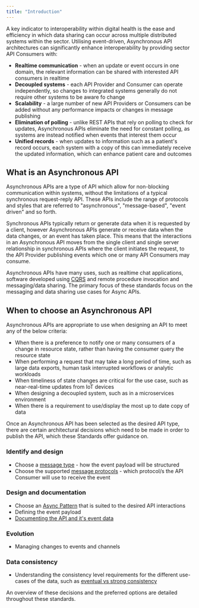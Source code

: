 ```yaml
---
title: "Introduction"
---
```


A key indicator to interoperability within digital health is the ease and efficiency in which data sharing can occur across multiple distributed systems within the sector. Utilising event-driven, Asynchronous API architectures can significantly enhance interoperability by providing sector API Consumers with:

- **Realtime communication** - when an update or event occurs in one domain, the relevant information can be shared with interested API consumers in realtime
- **Decoupled systems** - each API Provider and Consumer can operate independently, so changes to integrated systems generally do not require other systems to be aware fo change
- **Scalability** - a large number of new API Providers or Consumers can be added without any performance impacts or changes in message publishing
- **Elimination of polling** - unlike REST APIs that rely on polling to check for updates, Asynchronous APIs eliminate the need for constant polling, as systems are instead notified when events that interest them occur
- **Unified records** - when updates to information such as a patient's record occurs, each system with a copy of this can immediately receive the updated information, which can enhance patient care and outcomes

## What is an Asynchronous API

Asynchronous APIs are a type of API which allow for non-blocking communication within systems, without the limitations of a typical synchronous request-reply API. These APIs include the range of protocols and styles that are referred to "asynchronous", "message-based", "event driven" and so forth.

Synchronous APIs typically return or generate data when it is requested by a client, however Asynchronous APIs generate or receive data when the data changes, or an event has taken place. This means that the interactions in an Asynchronous API moves from the single client and single server relationship in synchronous APIs where the client initiates the request, to the API Provider publishing events which one or many API Consumers may consume.

Asynchronous APIs have many uses, such as realtime chat applications, software developed using [CQRS](https://martinfowler.com/bliki/CQRS.html) and remote procedure invocation and messaging/data sharing. The primary focus of these standards focus on the messaging and data sharing use cases for Async APIs.

## When to choose an Asynchronous API

Asynchronous APIs are appropriate to use when designing an API to meet any of the below criteria:

- When there is a preference to notify one or many consumers of a change in resource state, rather than having the consumer query the resource state
- When performing a request that may take a long period of time, such as large data exports, human task interrupted workflows or analytic workloads
- When timeliness of state changes are critical for the use case, such as near-real-time updates from IoT devices
- When designing a decoupled system, such as in a microservices environment
- When there is a requirement to use/display the most up to date copy of data

Once an Asynchronous API has been selected as the desired API type, there are certain architectural decisions which need to be made in order to publish the API, which these Standards offer guidance on.

### Identify and design

- Choose a [message type](./02-MessageTypes.md) - how the event payload will be structured
- Choose the supported [message protocols](./03-Protocols.md) - which protocol/s the API Consumer will use to receive the event

### Design and documentation

- Choose an [Async Pattern](./Async%20Patterns/01-Intro.md) that is suited to the desired API interactions
- Defining the event payload
- [Documenting the API and it's event data](./05-APIDesignandDocumentation.md)

### Evolution

- Managing changes to events and channels

### Data consistency

- Understanding the consistency level requirements for the different use-cases of the data, such as [eventual vs strong consistency](06-DataConsistencyModels.md)

An overview of these decisions and the preferred options are detailed throughout these standards.
